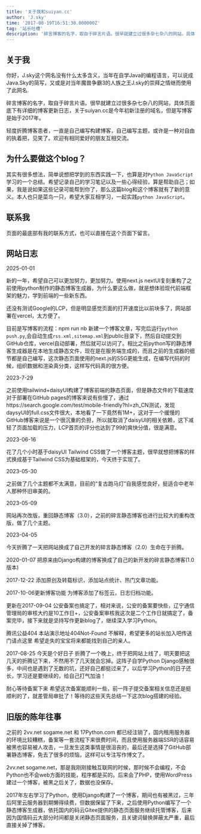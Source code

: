 ```yaml
---
title: '关于我和suiyan.cc'
author: 'J.sky'
time: '2017-08-19T16:51:30.000000Z'
tag: '站长吐槽'
description: '碎言博客的名字，取自于碎言片语。很早就建立过很多杂七杂八的网站，具体页面底下有想写日志，关于suiyan.cc是今年初新注册的域名，但是写博客是始于2017年。'
---
```


## 关于我

你好，J.sky这个网名没有什么太多含义，当年在自学Java的编程语言，可以说成Java.Sky的简写，又或是对当年魔兽争霸3的人族之王J.sky的崇拜之情继而使用了此网名.

碎言博客的名字，取自于碎言片语。很早就建立过很多杂七杂八的网站，具体页面底下有详细的博客更新日志，关于suiyan.cc是今年初新注册的域名，但是写博客是始于2017年。

轻度折腾博客患者，一直是自己编写构建博客，自己编写主题，或许是一种对自由的执着把，见笑了。欢迎有相同爱好的朋友互相交流。

## 为什么要做这个blog？

其实有很多想法，简单说想把学到的东西实践一下，也算是对`Python JavaScript`学习的一个总结。希望记录自己的学习笔记以及一些心得经验，算是帮助自己；如果，我是说如果这些记录可能帮到你了，那么这篇blog和这个博客就有了新的意义。本人也只是菜鸟一只，希望大家互相学习，一起实践`python JavaScript`。


## 联系我

页面的最底部有我的联系方式，也可以直接在这个页面下留言。

## 网站日志

2025-01-01

新的一年，希望自己可以更加努力，更加努力。使用next.js nextUI复刻重构了之前使用python制作的静态博客生成器，为什么要这么做，就是想体验现代前端框架的魅力，学到前端的一些新东西。

还没有测试Google的LCP，但是明显感觉页面的打开速度比以前块多了，网站部署在vercel，太方便了。

目前是写博客的流程：npm run nb 新建一个博客文章，写完后运行`python push.py`,会自动生成`rss.xml,sitemap.xml`到public目录下，然后自动提交到GitHub仓库，vercel自动部署，然后就可以访问了。相比之前python写的静态博客生成器是在本地生成静态文件，现在是在服务端生成的，而且之前的生成器的细节都是自己编写，这次静态页面使用的next.js的SSG更能生成，在编写代码的时候，组织数据和渲染真分类，这样写代码真的很方便。

2023-7-29

之前使用tailwind+daisyUI构建了博客前端的静态页面，但是静态文件的下载速度对于部署在GitHub pages的博客来说有些慢了，通过https://search.google.com/test/mobile-friendly?hl=zh_CN测试，发现daysyUI的full.css文件很大，本地看了一下竟然有1M+，这对于一个缓慢的GitHub博客来说是一个很沉重的负担，所以就取消了daisyUI的相关依赖，这下减轻了页面加载的压力，LCP首页的评分也达到了99的爽快分值，很是满意。

2023-06-16

花了几个小时基于daisyUI Tailwind CSS做了一个博客主题，很早就想把博客的样式换成基于Tailwind CSS为基础框架的，今天终于实现了。

2023-05-30

之前做了几个主题都不太满意，目前的“复古跑马灯”自我感觉良好，挺适合中老年人那种怀旧审美的。

2023-05-09

网站再次改版，重回静态博客（3.0），之前的碎言静态博客也进行比较大的重构改版，做了几个主题。


2023-04-05 

今天折腾了一天把网站换成了自己开发的碎言静态博客（2.0）生命在于折腾。


2020-01-07
把原来由Django构建的博客换成了自己的新开发的碎言静态博客(1.0版本)

2017-12-22
添加原创及转载标识，添加站点统计、热门文章功能。

2017-10-06更新博客功能
为博客添加了标签云，日志归档功能。

更新在2017-09-04
公安备案也搞定了，相对来说，公安的备案要快些，辽宁通信管理局的审核大约是10工作日+，公安备案审核我这次是二个工作日就搞定了，备案完毕，接下来就是坚持写作更新blog了，继续深入学习Python。

腾讯公益404
本站演示地址404Not-Found
不解释，希望更多的站长加入吧传送门请点这里 希望走失的宝宝将来都能找到自己的亲人。


2017-08-25
今天是个好日子
折腾了一个晚上，终于把网站上线了，明天要把这几天的折腾记下来，不然用不了几天就会忘掉。这阵子自学Python Django感触很多，中间也是遇到了无数的坑，还好自己都挺过来了，以后学习Python的日子还长，学习还是要继续的，给自己打气加油！

耐心等待备案下来
希望这次备案能顺利一些，前一阵子提交备案相关信息还是挺顺利的了，就差管局审批了！等待的这些天先总结一下这次blog搭建的经验。



## 旧版的陈年往事

之前的 2vv.net sogame.net 和 17Python.com 都已经注销了，国内租用服务器的环境比较糟糕，备案等一套流程下来很费时间，而且使用服务器端SSR的话容易被黑也容易被人攻击，一旦发生这类事情是很沮丧的，最后还是选择了GitHub部署静态博客，免去了很多的烦恼，这样可以专注写作博文了。

2vv.net sogame.net，那是我刚刚接触互联网的时候，那时候不会编程，不会Python也不会web方面的技能，程序都是买的。后来会了PHP，使用WordPress建过一个博客，被黑之后关了，数据也没保存。

2017年左右学习了Python，使用Django构建了一个博客，期间也有被黑过，三年后阿里云服务器到期懒得续费，但数据保留了下来，之后使用Python编写了一个静态博客生成器，依托国内的码云Gitee提供的静态页面服务继续托管博客，后来因为国情码云大部分时间都是关闭静态页面服务，且关键词替换屏蔽太严重，最后直接关掉了博客。


